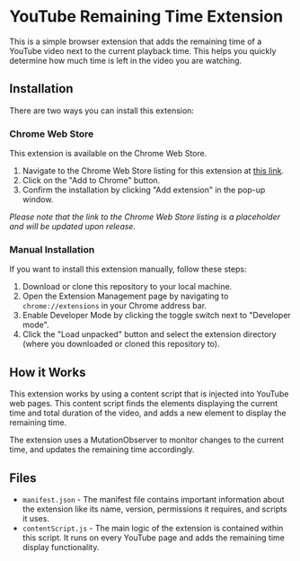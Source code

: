 # YouTube Remaining Time Extension

This is a simple browser extension that adds the remaining time of a YouTube video next to the current playback time. This helps you quickly determine how much time is left in the video you are watching.

## Installation

There are two ways you can install this extension:

### Chrome Web Store

This extension is available on the Chrome Web Store.

1. Navigate to the Chrome Web Store listing for this extension at [this link](https://chromewebstore.google.com/detail/youtube-remaining/hpfhjlldglkcnmmkihempjkhleahbjjg).
2. Click on the "Add to Chrome" button.
3. Confirm the installation by clicking "Add extension" in the pop-up window.

_Please note that the link to the Chrome Web Store listing is a placeholder and will be updated upon release._

### Manual Installation

If you want to install this extension manually, follow these steps:

1. Download or clone this repository to your local machine.
2. Open the Extension Management page by navigating to `chrome://extensions` in your Chrome address bar.
3. Enable Developer Mode by clicking the toggle switch next to "Developer mode".
4. Click the "Load unpacked" button and select the extension directory (where you downloaded or cloned this repository to).

## How it Works

This extension works by using a content script that is injected into YouTube web pages. This content script finds the elements displaying the current time and total duration of the video, and adds a new element to display the remaining time.

The extension uses a MutationObserver to monitor changes to the current time, and updates the remaining time accordingly.

## Files

- `manifest.json` - The manifest file contains important information about the extension like its name, version, permissions it requires, and scripts it uses.
- `contentScript.js` - The main logic of the extension is contained within this script. It runs on every YouTube page and adds the remaining time display functionality.
